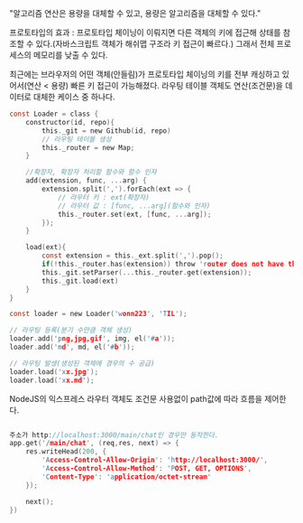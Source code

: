 "알고리즘 연산은 용량을 대체할 수 있고, 용량은 알고리즘을 대체할 수 있다."

프로토타입의 효과 : 프로토타입 체이닝이 이뤄지면 다른 객체의 키에 접근해 상태를 참조할 수 있다.(자바스크립트 객체가 해쉬맵 구조라 키 접근이 빠르다.) 그래서 전체 프로세스의 메모리를 낮출 수 있다. 

최근에는 브라우저의 어떤 객체(안들림)가 프로토타입 체이닝의 키를 전부 캐싱하고 있어서(연산 < 용량) 빠른 키 접근이 가능해졌다. 라우팅 테이블 객체도 연산(조건문)을 데이터로 대체한 케이스 중 하나다.

```c
const Loader = class {
    constructor(id, repo){
        this._git = new Github(id, repo)
        // 라우팅 테이블 생성
        this._router = new Map;
    }

    //확장자, 확장자 처리할 함수와 함수 인자
    add(extension, func, ...arg) {
        extension.split(',').forEach(ext => {
            // 라우터 키 : ext(확장자)
            // 라우터 값 : [func, ...arg](함수와 인자)
            this._router.set(ext, [func, ...arg]);
        });
    }

    load(ext){
        const extension = this._ext.split(',').pop();
        if(!this._router.has(extension)) throw 'router does not have the extension in your request';
        this._git.setParser(...this._router.get(extension));
        this._git.load(ext)
    }
}

const loader = new Loader('wonn223', 'TIL');

// 라우팅 등록(분기 수만큼 객체 생성)
loader.add('png,jpg,gif', img, el('#a'));
loader.add('md', md, el('#b'));

// 라우팅 발생(생성된 객체에 경우의 수 공급)
loader.load('xx.jpg');
loader.load('xx.md');
```

NodeJS의 익스프레스 라우터 객체도 조건문 사용없이 path값에 따라 흐름을 제어한다.

```c

주소가 http://localhost:3000/main/chat인 경우만 동작한다.
app.get('/main/chat', (req,res, next) => {
    res.writeHead(200, {
        'Access-Control-Allow-Origin': 'http://localhost:3000/',
        'Access-Control-Allow-Method': 'POST, GET, OPTIONS',
        'Content-Type': 'application/octet-stream'
    });

    next();
})
```
